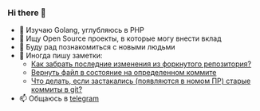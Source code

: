 ### Hi there 👋

<!--
**ohDaddyPlease/ohDaddyPlease** is a ✨ _special_ ✨ repository because its `README.md` (this file) appears on your GitHub profile.
Here are some ideas to get you started:
-->

- 🌱 Изучаю Golang, углубляюсь в PHP
- 👯 Ищу Open Source проекты, в которые могу внести вклад
- 🤔 Буду рад познакомиться с новыми людьми
- 💬 Иногда пишу заметки:
  * [Как забрать последние изменения из форкнутого репозитория?](https://gist.github.com/ohDaddyPlease/e4649f3e1ac1f4d20073743453c17372)
  * [Вернуть файл в состояние на определенном коммите](https://gist.github.com/ohDaddyPlease/cc6da6d3457ef79e339f166e13d1436d)
  * [Что делать, если застакались (появляются в номом ПР) старые коммиты в git?](https://gist.github.com/ohDaddyPlease/a85159ab931ab585105375514076265e)
- 📫 Общаюсь в [telegram](https://t.me/sergiusnovikov)
<!--
- 🔭 
- 😄 Pronouns: ...
- ⚡ Fun fact: ...
-->
